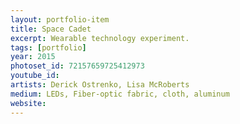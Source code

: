 ```yaml
---
layout: portfolio-item
title: Space Cadet
excerpt: Wearable technology experiment.
tags: [portfolio]
year: 2015
photoset_id: 72157659725412973
youtube_id:
artists: Derick Ostrenko, Lisa McRoberts
medium: LEDs, Fiber-optic fabric, cloth, aluminum
website:
---
```

